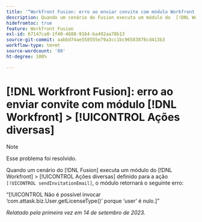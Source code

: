 ```yaml
---
title: '“Workfront Fusion: erro ao enviar convite com módulo Workfront > Ações diversas”'
description: Quando um cenário do Fusion executa um módulo do  [!DNL Workfront]  > [!UICONTROL Ações diversas] definido para a ação sendInvitationEmail, o módulo retorna um erro.
hidefromtoc: true
feature: Workfront Fusion
exl-id: 67147ca0-1f40-4688-9164-ba492aa78b13
source-git-commit: aabbd74ae558555e79a3cc1bc96583878cd413b3
workflow-type: tm+mt
source-wordcount: '80'
ht-degree: 100%

---
```


# [!DNL Workfront Fusion]: erro ao enviar convite com módulo [!DNL Workfront] > [!UICONTROL Ações diversas]

>[!NOTE]
>
>Esse problema foi resolvido.

Quando um cenário do [!DNL Fusion] executa um módulo do [!DNL Workfront] > [!UICONTROL Ações diversas] definido para a ação `[!UICONTROL sendInvitationEmail]`, o módulo retornará o seguinte erro:

“[!UICONTROL Não é possível invocar ‘com.attask.biz.User.getLicenseType()’ porque ‘user’ é nulo.]”

_Relatado pela primeira vez em 14 de setembro de 2023._
